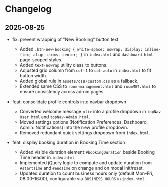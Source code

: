 # Changelog

## 2025-08-25
- fix: prevent wrapping of "New Booking" button text
  - Added `.btn-new-booking { white-space: nowrap; display: inline-flex; align-items: center; }` in `index.html` and `dashboard.html` page-scoped styles.
  - Added `text-nowrap` utility class to buttons.
  - Adjusted grid column from `col-1` to `col-auto` in `index.html` to fit button width.
  - Added global rule in `assets/css/custom.css` as a fallback.
  - Extended same CSS to `room-management.html` and `roomMGT.html` to ensure consistency across admin pages.

- feat: consolidate profile controls into navbar dropdown
  - Converted welcome message `<li>` into a profile dropdown in `topNav-User.html` and `topNav-Admin.html`.
  - Moved settings options (Notification Preferences, Dashboard, Admin: Notifications) into the new profile dropdown.
  - Removed redundant quick settings dropdown from `index.html`.

- feat: display booking duration in Booking Time section
  - Added visible duration element `#bookingDuration` beside Booking Time header in `index.html`.
  - Implemented jQuery logic to compute and update duration from `#startTime` and `#endTime` on change and on modal init/reset.
  - Updated duration to count business hours only (default Mon–Fri, 08:00–16:00), configurable via `BUSINESS_HOURS` in `index.html`.
